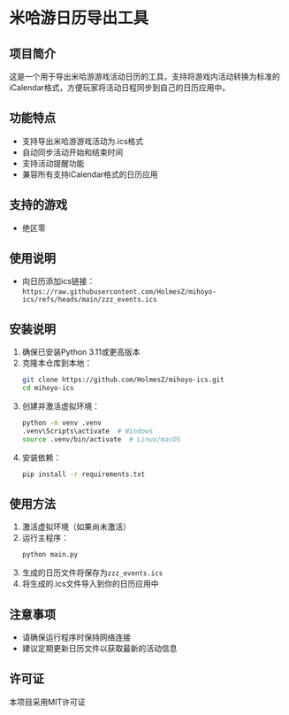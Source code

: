 # 米哈游日历导出工具

## 项目简介
这是一个用于导出米哈游游戏活动日历的工具，支持将游戏内活动转换为标准的iCalendar格式，方便玩家将活动日程同步到自己的日历应用中。

## 功能特点
- 支持导出米哈游游戏活动为.ics格式
- 自动同步活动开始和结束时间
- 支持活动提醒功能
- 兼容所有支持iCalendar格式的日历应用

## 支持的游戏
- 绝区零

## 使用说明
- 向日历添加ics链接：`https://raw.githubusercontent.com/HolmesZ/mihoyo-ics/refs/heads/main/zzz_events.ics`

## 安装说明
1. 确保已安装Python 3.11或更高版本
2. 克隆本仓库到本地：
   ```bash
   git clone https://github.com/HolmesZ/mihoyo-ics.git
   cd mihoyo-ics
   ```
3. 创建并激活虚拟环境：
   ```bash
   python -m venv .venv
   .venv\Scripts\activate  # Windows
   source .venv/bin/activate  # Linux/macOS
   ```
4. 安装依赖：
   ```bash
   pip install -r requirements.txt
   ```

## 使用方法
1. 激活虚拟环境（如果尚未激活）
2. 运行主程序：
   ```bash
   python main.py
   ```
3. 生成的日历文件将保存为`zzz_events.ics`
4. 将生成的.ics文件导入到你的日历应用中

## 注意事项
- 请确保运行程序时保持网络连接
- 建议定期更新日历文件以获取最新的活动信息

## 许可证
本项目采用MIT许可证